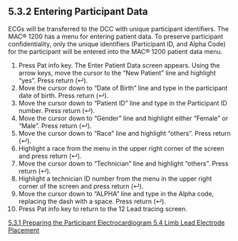 ## 5.3.2 Entering Participant Data

ECGs will be transferred to the DCC with unique participant identifiers. The MAC® 1200 has a menu for entering patient data. To preserve participant confidentiality, only the unique identifiers (Participant ID, and Alpha Code) for the participant will be entered into the MAC® 1200 patient data menu.

1. Press Pat info key. The Enter Patient Data screen appears. Using the arrow keys, move the
cursor to the “New Patient” line and highlight “yes”. Press return (↵).
2. Move the cursor down to “Date of Birth” line and type in the participant date of birth.
Press return (↵).
3. Move the cursor down to “Patient ID” line and type in the Participant ID number. Press
return (↵).
4. Move the cursor down to “Gender” line and highlight either “Female” or “Male”. Press
return (↵).
5. Move the cursor down to “Race” line and highlight “others”. Press return (↵).
6. Highlight a race from the menu in the upper right corner of the screen and press return (↵).
7. Move the cursor down to “Technician” line and highlight “others”. Press return (↵).
8. Highlight a technician ID number from the menu in the upper right corner of the screen and
press return (↵).
9. Move the cursor down to “ALPHA” line and type in the Alpha code, replacing the dash
with a space. Press return (↵).
10. Press Pat info key to return to the 12 Lead tracing screen.


<div class="center">
<div class="btn-group">
  <a href=":pages_path:/manuals/ecg/5-03-01-preparing-ppt.md" class="btn btn-default">
    <span class="glyphicon glyphicon-chevron-left"></span>
    5.3.1 Preparing the Participant
  </a>

  <a href=":pages_path:/manuals/ecg" class="btn btn-default">
    <span class="glyphicon glyphicon-chevron-up"></span>
    Electrocardiogram
  </a>

  <a href=":pages_path:/manuals/ecg/5-04-limb-lead-placement.md" class="btn btn-success">
    5.4 Limb Lead Electrode Placement
    <span class="glyphicon glyphicon-chevron-right"></span>
  </a>
</div>
</div>